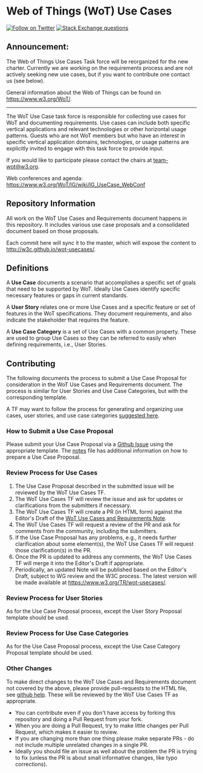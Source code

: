 # Web of Things (WoT) Use Cases
[![Follow on Twitter](https://img.shields.io/twitter/follow/W3C_WoT.svg?label=follow+W3C_WoT)](https://twitter.com/W3C_WoT)
[![Stack Exchange questions](https://img.shields.io/stackexchange/stackoverflow/t/web-of-things?style=plastic)]( https://stackoverflow.com/questions/tagged/web-of-things)

## Announcement: 
The Web of Things Use Cases Task force will be reorganized for the new charter. 
Currently we are working on the requirements process and are not actively
seeking new use cases, but if you want to contribute one contact us (see below).

General information about the Web of Things can be found on https://www.w3.org/WoT/.
  
---
The WoT Use Case task force is responsible for collecting use cases for WoT and documenting requirements. Use cases can include both specific vertical applications and relevant technologies or other horizontal usage patterns. Guests who are not WoT members but who have an interest in specific vertical application domains, technologies, or usage patterns are explicitly invited to engage with this task force to provide input.

If you would like to participate please contact the chairs at team-wot@w3.org.

Web conferences and agenda: https://www.w3.org/WoT/IG/wiki/IG_UseCase_WebConf

## Repository Information
All work on the WoT Use Cases and Requirements document happens in this repository. 
It includes various use case proposals and a consolidated document based on those proposals.

Each commit here will sync it to the master, which will expose the content to http://w3c.github.io/wot-usecases/.

## Definitions
A **Use Case** documents a scenario that accomplishes a specific set of goals that need to be supported by
WoT.  Ideally Use Cases identify specific necessary features or gaps in current standards.

A **User Story** relates one or more Use Cases and a specific feature or set of features in the WoT specifications.
They document requirements, and also indicate the stakeholder that requires the feature.

A **Use Case Category** is a set of Use Cases with a common property.  These are used to group Use Cases so they
can be referred to easily when defining requirements, i.e., User Stories.

## Contributing
The following documents the process to submit a Use Case Proposal for consideration in the WoT Use Cases and Requirements
document.  The process is similar for User Stories and Use Case Categories, but with the corresponding template.

A TF may want to follow the process for generating and organizing use cases, user stories, and use case
categories [suggested here](tf-issue-process.md).

### How to Submit a Use Case Proposal
Please submit your Use Case Proposal via a [Github Issue](https://github.com/w3c/wot-usecases/issues/new/choose) using the appropriate template.
The [notes](notes.md) file has additional information on how to prepare a Use Case Proposal.

### Review Process for Use Cases

1. The Use Case Proposal described in the submitted issue will be reviewed by the WoT Use Cases TF.
2. The WoT Use Cases TF will review the issue and ask for updates or clarifications from the submitters if necessary.
3. The WoT Use Cases TF will create a PR (in HTML form) against the Editor's Draft of the [WoT Use Cases and Requirements Note](https://w3c.github.io/wot-usecases/).
4. The WoT Use Cases TF will request a review of the PR and ask for comments from the community, including the submitters.
5. If the Use Case Proposal has any problems, e.g., it needs further clarification about some element(s), the WoT Use Cases TF will request those clarification(s) in the PR.
6. Once the PR is updated to address any comments, the WoT Use Cases TF will merge it into the Editor's Draft if appropriate.
7. Periodically, an updated Note will be published based on the Editor's Draft, subject to WG review and the W3C process.
   The latest version will be made available at https://www.w3.org/TR/wot-usecases/.


### Review Process for User Stories

As for the Use Case Proposal process, except the User Story Proposal template should be used. 

### Review Process for Use Case Categories

As for the Use Case Proposal process, except the Use Case Category Proposal template should be used. 

### Other Changes
To make direct changes to the WoT Use Cases and Requirements document not covered by the above, please provide pull-requests to the HTML file, see [github help](https://help.github.com/articles/using-pull-requests/).  These will be reviewed by the WoT Use Cases TF as appropriate.
* You can contribute even if you don't have access by forking this repository and doing a Pull Request from your fork.
* When you are doing a Pull Request, try to make little changes per Pull Request, which makes it easier to review.
* If you are changing more than one thing please make separate PRs - do not include multiple unrelated changes in a single PR.
* Ideally you should file an issue as well about the problem the PR is trying to fix (unless the PR is about small informative changes, like typo corrections).

